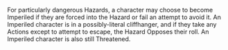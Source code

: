 For particularly dangerous Hazards, a character may choose to become Imperiled if they are forced into the Hazard or fail an attempt to avoid it. An Imperiled character is in a possibly-literal cliffhanger, and if they take any Actions except to attempt to escape, the Hazard Opposes their roll. An Imperiled character is also still Threatened.